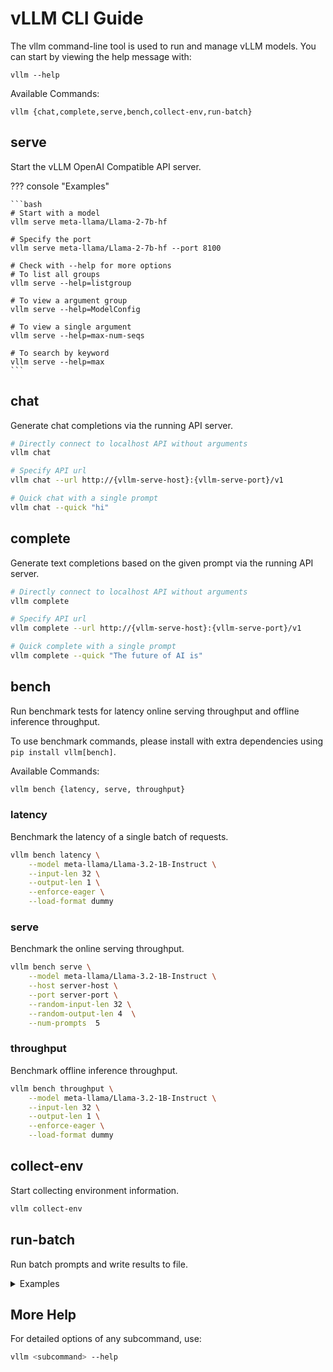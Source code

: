 # vLLM CLI Guide

The vllm command-line tool is used to run and manage vLLM models. You can start by viewing the help message with:

```
vllm --help
```

Available Commands:

```
vllm {chat,complete,serve,bench,collect-env,run-batch}
```

## serve

Start the vLLM OpenAI Compatible API server.

??? console "Examples"

    ```bash
    # Start with a model
    vllm serve meta-llama/Llama-2-7b-hf

    # Specify the port
    vllm serve meta-llama/Llama-2-7b-hf --port 8100

    # Check with --help for more options
    # To list all groups
    vllm serve --help=listgroup

    # To view a argument group
    vllm serve --help=ModelConfig

    # To view a single argument
    vllm serve --help=max-num-seqs

    # To search by keyword
    vllm serve --help=max
    ```

## chat

Generate chat completions via the running API server.

```bash
# Directly connect to localhost API without arguments
vllm chat

# Specify API url
vllm chat --url http://{vllm-serve-host}:{vllm-serve-port}/v1

# Quick chat with a single prompt
vllm chat --quick "hi"
```

## complete

Generate text completions based on the given prompt via the running API server.

```bash
# Directly connect to localhost API without arguments
vllm complete

# Specify API url
vllm complete --url http://{vllm-serve-host}:{vllm-serve-port}/v1

# Quick complete with a single prompt
vllm complete --quick "The future of AI is"
```

</details>

## bench

Run benchmark tests for latency online serving throughput and offline inference throughput.

To use benchmark commands, please install with extra dependencies using `pip install vllm[bench]`.

Available Commands:

```bash
vllm bench {latency, serve, throughput}
```

### latency

Benchmark the latency of a single batch of requests.

```bash
vllm bench latency \
    --model meta-llama/Llama-3.2-1B-Instruct \
    --input-len 32 \
    --output-len 1 \
    --enforce-eager \
    --load-format dummy
```

### serve

Benchmark the online serving throughput.

```bash
vllm bench serve \
    --model meta-llama/Llama-3.2-1B-Instruct \
    --host server-host \
    --port server-port \
    --random-input-len 32 \
    --random-output-len 4  \
    --num-prompts  5
```

### throughput

Benchmark offline inference throughput.

```bash
vllm bench throughput \
    --model meta-llama/Llama-3.2-1B-Instruct \
    --input-len 32 \
    --output-len 1 \
    --enforce-eager \
    --load-format dummy
```

## collect-env

Start collecting environment information.

```bash
vllm collect-env
```

## run-batch

Run batch prompts and write results to file.

<details>
<summary>Examples</summary>

```bash
# Running with a local file
vllm run-batch \
    -i offline_inference/openai_batch/openai_example_batch.jsonl \
    -o results.jsonl \
    --model meta-llama/Meta-Llama-3-8B-Instruct

# Using remote file
vllm run-batch \
    -i https://raw.githubusercontent.com/vllm-project/vllm/main/examples/offline_inference/openai_batch/openai_example_batch.jsonl \
    -o results.jsonl \
    --model meta-llama/Meta-Llama-3-8B-Instruct
```

</details>

## More Help

For detailed options of any subcommand, use:

```bash
vllm <subcommand> --help
```
